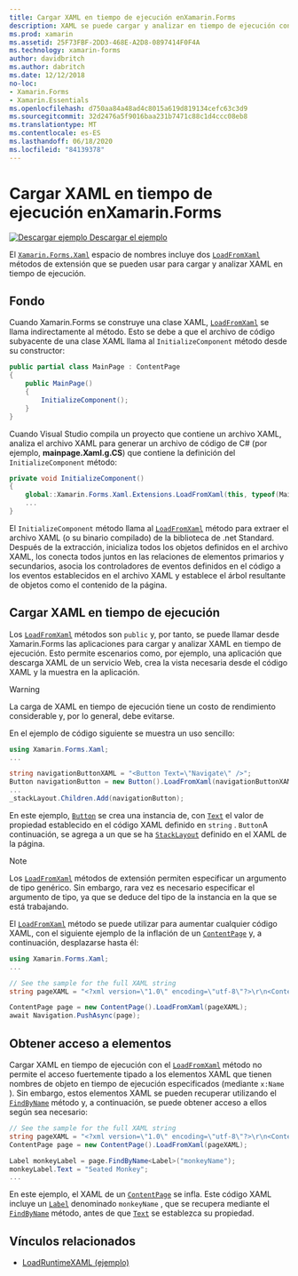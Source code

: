 ```yaml
---
title: Cargar XAML en tiempo de ejecución enXamarin.Forms
description: XAML se puede cargar y analizar en tiempo de ejecución con los métodos de extensión LoadFromXaml.
ms.prod: xamarin
ms.assetid: 25F73FBF-2DD3-468E-A2D8-0897414F0F4A
ms.technology: xamarin-forms
author: davidbritch
ms.author: dabritch
ms.date: 12/12/2018
no-loc:
- Xamarin.Forms
- Xamarin.Essentials
ms.openlocfilehash: d750aa84a48ad4c8015a619d819134cefc63c3d9
ms.sourcegitcommit: 32d2476a5f9016baa231b7471c88c1d4ccc08eb8
ms.translationtype: MT
ms.contentlocale: es-ES
ms.lasthandoff: 06/18/2020
ms.locfileid: "84139378"
---
```

# <a name="loading-xaml-at-runtime-in-xamarinforms"></a>Cargar XAML en tiempo de ejecución enXamarin.Forms

[![Descargar ejemplo](~/media/shared/download.png) Descargar el ejemplo](https://docs.microsoft.com/samples/xamarin/xamarin-forms-samples/xaml-loadruntimexaml)

El [`Xamarin.Forms.Xaml`](xref:Xamarin.Forms.Xaml) espacio de nombres incluye dos [`LoadFromXaml`](xref:Xamarin.Forms.Xaml.Extensions.LoadFromXaml*) métodos de extensión que se pueden usar para cargar y analizar XAML en tiempo de ejecución.

## <a name="background"></a>Fondo

Cuando Xamarin.Forms se construye una clase XAML, [`LoadFromXaml`](xref:Xamarin.Forms.Xaml.Extensions.LoadFromXaml*) se llama indirectamente al método. Esto se debe a que el archivo de código subyacente de una clase XAML llama al `InitializeComponent` método desde su constructor:

```csharp
public partial class MainPage : ContentPage
{
    public MainPage()
    {
        InitializeComponent();
    }
}
```

Cuando Visual Studio compila un proyecto que contiene un archivo XAML, analiza el archivo XAML para generar un archivo de código de C# (por ejemplo, **mainpage.Xaml.g.CS**) que contiene la definición del `InitializeComponent` método:

```csharp
private void InitializeComponent()
{
    global::Xamarin.Forms.Xaml.Extensions.LoadFromXaml(this, typeof(MainPage));
    ...
}
```

El `InitializeComponent` método llama al [`LoadFromXaml`](xref:Xamarin.Forms.Xaml.Extensions.LoadFromXaml*) método para extraer el archivo XAML (o su binario compilado) de la biblioteca de .net Standard. Después de la extracción, inicializa todos los objetos definidos en el archivo XAML, los conecta todos juntos en las relaciones de elementos primarios y secundarios, asocia los controladores de eventos definidos en el código a los eventos establecidos en el archivo XAML y establece el árbol resultante de objetos como el contenido de la página.

## <a name="loading-xaml-at-runtime"></a>Cargar XAML en tiempo de ejecución

Los [`LoadFromXaml`](xref:Xamarin.Forms.Xaml.Extensions.LoadFromXaml*) métodos son `public` y, por tanto, se puede llamar desde Xamarin.Forms las aplicaciones para cargar y analizar XAML en tiempo de ejecución. Esto permite escenarios como, por ejemplo, una aplicación que descarga XAML de un servicio Web, crea la vista necesaria desde el código XAML y la muestra en la aplicación.

> [!WARNING]
> La carga de XAML en tiempo de ejecución tiene un costo de rendimiento considerable y, por lo general, debe evitarse.

En el ejemplo de código siguiente se muestra un uso sencillo:

```csharp
using Xamarin.Forms.Xaml;
...

string navigationButtonXAML = "<Button Text=\"Navigate\" />";
Button navigationButton = new Button().LoadFromXaml(navigationButtonXAML);
...
_stackLayout.Children.Add(navigationButton);
```

En este ejemplo, [`Button`](xref:Xamarin.Forms.Button) se crea una instancia de, con [`Text`](xref:Xamarin.Forms.Button.Text) el valor de propiedad establecido en el código XAML definido en `string` . `Button`A continuación, se agrega a un que se ha [`StackLayout`](xref:Xamarin.Forms.StackLayout) definido en el XAML de la página.

> [!NOTE]
> Los [`LoadFromXaml`](xref:Xamarin.Forms.Xaml.Extensions.LoadFromXaml*) métodos de extensión permiten especificar un argumento de tipo genérico. Sin embargo, rara vez es necesario especificar el argumento de tipo, ya que se deduce del tipo de la instancia en la que se está trabajando.

El [`LoadFromXaml`](xref:Xamarin.Forms.Xaml.Extensions.LoadFromXaml*) método se puede utilizar para aumentar cualquier código XAML, con el siguiente ejemplo de la inflación de un [`ContentPage`](xref:Xamarin.Forms.ContentPage) y, a continuación, desplazarse hasta él:

```csharp
using Xamarin.Forms.Xaml;
...

// See the sample for the full XAML string
string pageXAML = "<?xml version=\"1.0\" encoding=\"utf-8\"?>\r\n<ContentPage xmlns=\"http://xamarin.com/schemas/2014/forms\"\nxmlns:x=\"http://schemas.microsoft.com/winfx/2009/xaml\"\nx:Class=\"LoadRuntimeXAML.CatalogItemsPage\"\nTitle=\"Catalog Items\">\n</ContentPage>";

ContentPage page = new ContentPage().LoadFromXaml(pageXAML);
await Navigation.PushAsync(page);
```

## <a name="accessing-elements"></a>Obtener acceso a elementos

Cargar XAML en tiempo de ejecución con el [`LoadFromXaml`](xref:Xamarin.Forms.Xaml.Extensions.LoadFromXaml*) método no permite el acceso fuertemente tipado a los elementos XAML que tienen nombres de objeto en tiempo de ejecución especificados (mediante `x:Name` ). Sin embargo, estos elementos XAML se pueden recuperar utilizando el [`FindByName`](xref:Xamarin.Forms.NameScopeExtensions.FindByName*) método y, a continuación, se puede obtener acceso a ellos según sea necesario:

```csharp
// See the sample for the full XAML string
string pageXAML = "<?xml version=\"1.0\" encoding=\"utf-8\"?>\r\n<ContentPage xmlns=\"http://xamarin.com/schemas/2014/forms\"\nxmlns:x=\"http://schemas.microsoft.com/winfx/2009/xaml\"\nx:Class=\"LoadRuntimeXAML.CatalogItemsPage\"\nTitle=\"Catalog Items\">\n<StackLayout>\n<Label x:Name=\"monkeyName\"\n />\n</StackLayout>\n</ContentPage>";
ContentPage page = new ContentPage().LoadFromXaml(pageXAML);

Label monkeyLabel = page.FindByName<Label>("monkeyName");
monkeyLabel.Text = "Seated Monkey";
...
```

En este ejemplo, el XAML de un [`ContentPage`](xref:Xamarin.Forms.ContentPage) se infla. Este código XAML incluye un [`Label`](xref:Xamarin.Forms.Label) denominado `monkeyName` , que se recupera mediante el [`FindByName`](xref:Xamarin.Forms.NameScopeExtensions.FindByName*) método, antes de que [`Text`](xref:Xamarin.Forms.Label.Text) se establezca su propiedad.

## <a name="related-links"></a>Vínculos relacionados

- [LoadRuntimeXAML (ejemplo)](https://docs.microsoft.com/samples/xamarin/xamarin-forms-samples/xaml-loadruntimexaml)
